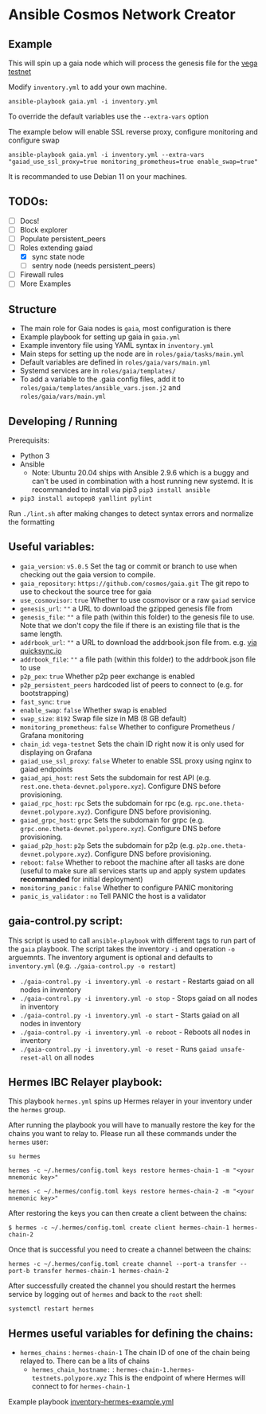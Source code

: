 # Ansible Cosmos Network Creator

## Example

This will spin up a gaia node which will process the genesis file for the [vega testnet](https://github.com/cosmos/vega-test/blob/master/public-testnet/modified_genesis_public_testnet/genesis.json.gz)

Modify `inventory.yml` to add your own machine.

```
ansible-playbook gaia.yml -i inventory.yml
```

To override the default variables use the `--extra-vars` option

The example below will enable SSL reverse proxy, configure monitoring and configure swap
```
ansible-playbook gaia.yml -i inventory.yml --extra-vars "gaiad_use_ssl_proxy=true monitoring_prometheus=true enable_swap=true"
```

It is recommanded to use Debian 11 on your machines.

## TODOs:

- [ ] Docs!
- [ ] Block explorer
- [ ] Populate persistent_peers
- [ ] Roles extending gaiad
	- [x] sync state node
	- [ ] sentry node (needs persistent_peers)
- [ ] Firewall rules
- [ ] More Examples

## Structure

- The main role for Gaia nodes is `gaia`, most configuration is there
- Example playbook for setting up gaia in `gaia.yml`
- Example inventory file using YAML syntax in `inventory.yml`
- Main steps for setting up the node are in `roles/gaia/tasks/main.yml`
- Default variables are defined in `roles/gaia/vars/main.yml`
- Systemd services are in `roles/gaia/templates/`
- To add a variable to the .gaia config files, add it to `roles/gaia/templates/ansible_vars.json.j2` and `roles/gaia/vars/main.yml`

## Developing / Running

Prerequisits:

- Python 3
- Ansible
  - Note: Ubuntu 20.04 ships with Ansible 2.9.6 which is a buggy and can't be used in combination with a host running new systemd. It is recommanded to install via pip3 `pip3 install ansible`
- `pip3 install autopep8 yamllint pylint`

Run `./lint.sh` after making changes to detect syntax errors and normalize the formatting

## Useful variables:

- `gaia_version`: `v5.0.5` Set the tag or commit or branch to use when checking out the gaia version to compile.
- `gaia_repository`: `https://github.com/cosmos/gaia.git` The git repo to use to checkout the source tree for gaia
- `use_cosmovisor`: `true` Whether to use cosmovisor or a raw `gaiad` service
- `genesis_url`: `""` a URL to download the gzipped genesis file from
- `genesis_file`: `""` a file path (within this folder) to the genesis file to use. Note that we don't copy the file if there is an existing file that is the same length.
- `addrbook_url`: `""` a URL to download the addrbook.json file from. e.g. [via quicksync.io](https://quicksync.io/addrbook.cosmos.json)
- `addrbook_file`: `""` a file path (within this folder) to the addrbook.json file to use
- `p2p_pex`: `true` Whether p2p peer exchange is enabled
- `p2p_persistent_peers` hardcoded list of peers to connect to (e.g. for bootstrapping)
- `fast_sync`: `true`
- `enable_swap`: `false` Whether swap is enabled
- `swap_size`: `8192` Swap file size in MB (8 GB default)
- `monitoring_prometheus`: `false` Whether to configure Prometheus / Grafana monitoring
- `chain_id`: `vega-testnet` Sets the chain ID right now it is only used for displaying on Grafana
- `gaiad_use_ssl_proxy`: `false` Wheter to enable SSL proxy using nginx to gaiad endpoints
- `gaiad_api_host`: `rest` Sets the subdomain for rest API (e.g. `rest.one.theta-devnet.polypore.xyz`). Configure DNS before provisioning.
- `gaiad_rpc_host`: `rpc` Sets the subdomain for rpc (e.g. `rpc.one.theta-devnet.polypore.xyz`). Configure DNS before provisioning.
- `gaiad_grpc_host`: `grpc` Sets the subdomain for grpc (e.g. `grpc.one.theta-devnet.polypore.xyz`). Configure DNS before provisioning.
- `gaiad_p2p_host`: `p2p` Sets the subdomain for p2p (e.g. `p2p.one.theta-devnet.polypore.xyz`). Configure DNS before provisioning.
- `reboot`: `false` Whether to reboot the machine after all tasks are done (useful to make sure all services starts up and apply system updates **recommanded** for initial deployment)
- `monitoring_panic` : `false` Whether to configure PANIC monitoring
- `panic_is_validator` : `no` Tell PANIC the host is a validator

## gaia-control.py script:
This script is used to call `ansible-playbook` with different tags to run part of the `gaia` playbook.
The script takes the inventory `-i` and operation `-o` arguemnts. The inventory argument is optional and defaults to `inventory.yml` (e.g. `./gaia-control.py -o restart`)
- `./gaia-control.py -i inventory.yml -o restart` - Restarts gaiad on all nodes in inventory
- `./gaia-control.py -i inventory.yml -o stop` - Stops gaiad on all nodes in inventory
- `./gaia-control.py -i inventory.yml -o start` - Starts gaiad on all nodes in inventory
- `./gaia-control.py -i inventory.yml -o reboot` - Reboots all nodes in inventory
- `./gaia-control.py -i inventory.yml -o reset` - Runs `gaiad unsafe-reset-all` on all nodes

## Hermes IBC Relayer playbook:
This playbook `hermes.yml` spins up Hermes relayer in your inventory under the `hermes` group.

After running the playbook you will have to manually restore the key for the chains you want to relay to. Please run all these commands under the `hermes` user:

`su hermes`

``hermes -c ~/.hermes/config.toml keys restore hermes-chain-1 -m "<your mnemonic key>"``

``hermes -c ~/.hermes/config.toml keys restore hermes-chain-2 -m "<your mnemonic key>"``

After restoring the keys you can then create a client between the chains:

``$ hermes -c ~/.hermes/config.toml create client hermes-chain-1 hermes-chain-2``

Once that is successful you need to create a channel between the chains:

``hermes -c ~/.hermes/config.toml create channel --port-a transfer --port-b transfer hermes-chain-1 hermes-chain-2``

After successfully created the channel you should restart the hermes service by logging out of `hermes` and back to the `root` shell:

``systemctl restart hermes``

## Hermes useful variables for defining the chains:
- `hermes_chains` : `hermes-chain-1` The chain ID of one of the chain being relayed to. There can be a lits of chains
	- `hermes_chain_hostname:` : `hermes-chain-1.hermes-testnets.polypore.xyz` This is the endpoint of where Hermes will connect to for `hermes-chain-1`

Example playbook [inventory-hermes-example.yml](examples/inventory-hermes-example.yml)
